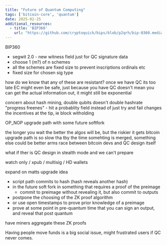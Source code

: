 ```yaml
---
title: "Future of Quantum Computing"
tags: ['bitcoin-core', 'quantum']
date: 2025-02-25
additional_resources:
  - title: 'BIP360'
    url: "https://github.com/cryptoquick/bips/blob/p2qrh/bip-0360.mediawiki"
---
```


BIP360

- segwit 2.0 - new witness field just for QC signature data
- choose 1 (m?) of n schemes
- all the schemes are fixed size to prevent inscriptions ordinals etc
- fixed size for chosen sig type

how do we know that any of these are resistant? once we have QC its too late EC
might even be safe, just because you have QC doesn't mean you can get the actual
information out, it might still be exponential

concern about hash mining, double qubits doesn't double hashrate "progress
freenes" - hit a probablity field instead of just try and fail changes the
incentives at the tip, ie block witholding

OP_NOP upgrade path with some future softfork

the longer you wait the better the algos will be, but the riskier it gets
bitcoin upgrade path is so slow tha tby the time somehting is merged, something
else could be better arms race between bitcoin devs and QC design itself

what if ther is QC design in stealth mode and we can't prepare

watch only / xpub / multisig / HD wallets

expand on matts upgrade idea

- script path commits to hash (hash reveals another hash)
- in the future soft fork in something that requires a proof of the preimage
  - commit to preimage without revealing it, but also commit to outputs
- postpone the choosing of the ZK proof algorithm
- or use open timestamps to prove prior knowledge of a preimage
- prove at some point in pre-quantum time that you can sign an output, and
  reveal that post quantum

have miners aggregate these ZK proofs

Having people move funds is a big social issue, might frustrated users if QC
never comes.
